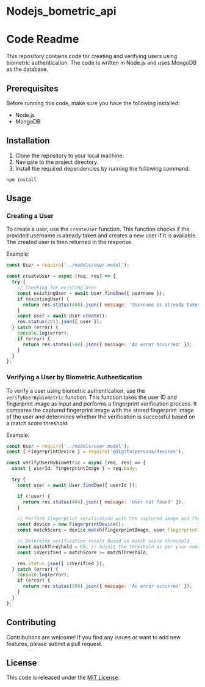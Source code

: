 # Nodejs_bometric_api
# Code Readme

This repository contains code for creating and verifying users using biometric authentication. The code is written in Node.js and uses MongoDB as the database.

## Prerequisites

Before running this code, make sure you have the following installed:

- Node.js
- MongoDB

## Installation

1. Clone the repository to your local machine.
2. Navigate to the project directory.
3. Install the required dependencies by running the following command:

```shell
npm install
```

## Usage

### Creating a User

To create a user, use the `createUser` function. This function checks if the provided username is already taken and creates a new user if it is available. The created user is then returned in the response.

Example:

```javascript
const User = require('../models/user.model');

const createUser = async (req, res) => {
  try {
    // Checking for existing User
    const existingUser = await User.findOne({ username });
    if (existingUser) {
      return res.status(400).json({ message: 'Username is already taken' });
    }
    const user = await User.create();
    res.status(201).json({ user });
  } catch (error) {
    console.log(error);
    if (error) {
      return res.status(500).json({ message: 'An error occurred' });
    }
  }
};
```

### Verifying a User by Biometric Authentication

To verify a user using biometric authentication, use the `verifyUserBybiometric` function. This function takes the user ID and fingerprint image as input and performs a fingerprint verification process. It compares the captured fingerprint image with the stored fingerprint image of the user and determines whether the verification is successful based on a match score threshold.

Example:

```javascript
const User = require('../models/user.model');
const { FingerprintDevice } = require('@digitalpersona/devices');

const verifyUserBybiometric = async (req, res) => {
  const { userId, fingerprintImage } = req.body;

  try {
    const user = await User.findOne({ userId });

    if (!user) {
      return res.status(404).json({ message: 'User not found' });
    }

    // Perform fingerprint verification with the captured image and the stored image
    const device = new FingerprintDevice();
    const matchScore = device.match(fingerprintImage, user.fingerprintImage);

    // Determine verification result based on match score threshold
    const matchThreshold = 60; // Adjust the threshold as per your needs
    const isVerified = matchScore >= matchThreshold;

    res.status.json({ isVerified });
  } catch (error) {
    console.log(error);
    if (error) {
      return res.status(500).json({ message: 'An error occurred' });
    }
  }
};
```

## Contributing

Contributions are welcome! If you find any issues or want to add new features, please submit a pull request.

## License

This code is released under the [MIT License](LICENSE).
